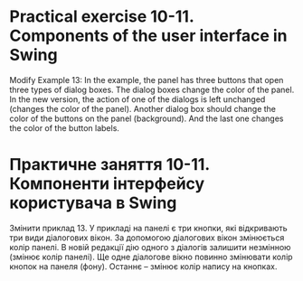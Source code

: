 # Practical exercise 10-11. Components of the user interface in Swing

Modify Example 13: In the example, the panel has three buttons that open three types of dialog boxes. The dialog boxes
change the color of the panel.
In the new version, the action of one of the dialogs is left unchanged (changes the color of the panel). Another dialog
box should change the color of the buttons on the panel (background). And the last one changes the color of the button
labels.

# Практичне заняття 10-11. Компоненти інтерфейсу користувача в Swing

Змінити приклад 13. У прикладі на панелі є три кнопки, які відкривають три види діалогових вікон. За допомогою
діалогових вікон змінюється колір панелі.
В новій редакції дію одного з діалогів залишити незмінною (змінює колір панелі). Ще одне діалогове вікно повинно
змінювати колір кнопок на панеля (фону). Останнє – змінює колір напису на кнопках.
